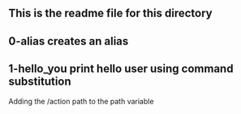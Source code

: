 This is the readme file for this directory
---
0-alias creates an alias
---
1-hello_you print hello user using command substitution
---
Adding the /action path to the path variable
